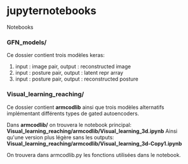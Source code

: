 # jupyternotebooks
Notebooks

### GFN_models/
Ce dossier contient trois modèles keras: 
1. input : image pair, output : reconstructed image
2. input : posture pair, output : latent repr array
3. input : posture pair, output : reconstructed posture

### Visual_learning_reaching/ 
Ce dossier contient **armcodlib** ainsi que trois modèles alternatifs implémentant différents types de gated autoencoders.

Dans **armcodlib/** on trouvera le notebook principal:
**Visual_learning_reaching/armcodlib/Visual_learning_3d.ipynb**
Ainsi qu'une version plus légère sans les outputs:
**Visual_learning_reaching/armcodlib/Visual_learning_3d-Copy1.ipynb**

On trouvera dans armcodlib.py les fonctions utilisées dans le notebook.
